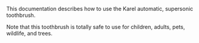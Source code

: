 This documentation describes how to use the Karel automatic, supersonic toothbrush.

Note that this toothbrush is totally safe to use for children, adults, pets, wildlife, and trees. 